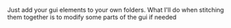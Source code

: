Just add your gui elements to your own folders. What I'll do when stitching them together is to modify some parts of the gui if needed